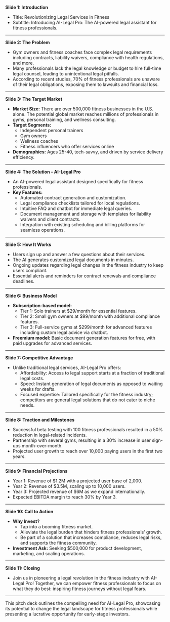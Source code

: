 **Slide 1: Introduction**
- Title: Revolutionizing Legal Services in Fitness
- Subtitle: Introducing AI-Legal Pro: The AI-powered legal assistant for fitness professionals.

---

**Slide 2: The Problem**
- Gym owners and fitness coaches face complex legal requirements including contracts, liability waivers, compliance with health regulations, and more.
- Many professionals lack the legal knowledge or budget to hire full-time legal counsel, leading to unintentional legal pitfalls.
- According to recent studies, 70% of fitness professionals are unaware of their legal obligations, exposing them to lawsuits and financial loss.

---

**Slide 3: The Target Market**
- **Market Size:** There are over 500,000 fitness businesses in the U.S. alone. The potential global market reaches millions of professionals in gyms, personal training, and wellness consulting.
- **Target Segments:** 
  - Independent personal trainers 
  - Gym owners
  - Wellness coaches
  - Fitness influencers who offer services online 
- **Demographics:** Ages 25-40, tech-savvy, and driven by service delivery efficiency.

---

**Slide 4: The Solution - AI-Legal Pro**
- An AI-powered legal assistant designed specifically for fitness professionals. 
- **Key Features:**
  - Automated contract generation and customization.
  - Legal compliance checklists tailored for local regulations.
  - Intuitive FAQ and chatbot for immediate legal queries.
  - Document management and storage with templates for liability waivers and client contracts.
  - Integration with existing scheduling and billing platforms for seamless operations.

---

**Slide 5: How It Works**
- Users sign up and answer a few questions about their services.
- The AI generates customized legal documents in minutes.
- Ongoing updates regarding legal changes in the fitness industry to keep users compliant.
- Essential alerts and reminders for contract renewals and compliance deadlines.

---

**Slide 6: Business Model**
- **Subscription-based model:** 
  - Tier 1: Solo trainers at $29/month for essential features.
  - Tier 2: Small gym owners at $99/month with additional compliance features.
  - Tier 3: Full-service gyms at $299/month for advanced features including custom legal advice via chatbot.
- **Freemium model:** Basic document generation features for free, with paid upgrades for advanced services.
  
---

**Slide 7: Competitive Advantage**
- Unlike traditional legal services, AI-Legal Pro offers:
  - Affordability: Access to legal support starts at a fraction of traditional legal costs.
  - Speed: Instant generation of legal documents as opposed to waiting weeks for drafts.
  - Focused expertise: Tailored specifically for the fitness industry; competitors are general legal solutions that do not cater to niche needs.

---

**Slide 8: Traction and Milestones**
- Successful beta testing with 100 fitness professionals resulted in a 50% reduction in legal-related incidents.
- Partnership with several gyms, resulting in a 30% increase in user sign-ups month-over-month.
- Projected user growth to reach over 10,000 paying users in the first two years.

---

**Slide 9: Financial Projections**
- Year 1: Revenue of $1.2M with a projected user base of 2,000.
- Year 2: Revenue of $3.5M, scaling up to 10,000 users.
- Year 3: Projected revenue of $6M as we expand internationally.
- Expected EBITDA margin to reach 30% by Year 3.

---

**Slide 10: Call to Action**
- **Why Invest?**
  - Tap into a booming fitness market.
  - Alleviate the legal burden that hinders fitness professionals’ growth.
  - Be part of a solution that increases compliance, reduces legal risks, and supports the fitness community.
- **Investment Ask:** Seeking $500,000 for product development, marketing, and scaling operations.
  
---

**Slide 11: Closing**
- Join us in pioneering a legal revolution in the fitness industry with AI-Legal Pro! Together, we can empower fitness professionals to focus on what they do best: inspiring fitness journeys without legal fears.

---

This pitch deck outlines the compelling need for AI-Legal Pro, showcasing its potential to change the legal landscape for fitness professionals while presenting a lucrative opportunity for early-stage investors.